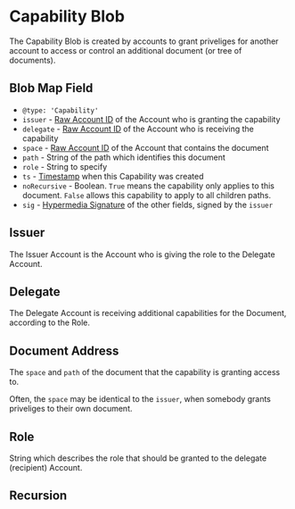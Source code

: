 # Capability Blob

The Capability Blob is created by accounts to grant priveliges for another account to access or control an additional document (or tree of documents).

## Blob Map Field

- `@type: 'Capability'`
- `issuer` - [Raw Account ID](./raw-account-id.md) of the Account who is granting the capability
- `delegate` - [Raw Account ID](./raw-account-id.md) of the Account who is receiving the capability
- `space` - [Raw Account ID](./raw-account-id.md) of the Account that contains the document
- `path` - String of the path which identifies this document
- `role` - String to specify
- `ts` - [Timestamp](./timestamp.md) when this Capability was created
- `noRecursive` - Boolean. `True` means the capability only applies to this document. `False` allows this capability to apply to all children paths.
- `sig` - [Hypermedia Signature](./signature.md) of the other fields, signed by the `issuer`

## Issuer

The Issuer Account is the Account who is giving the role to the Delegate Account.

## Delegate

The Delegate Account is receiving additional capabilities for the Document, according to the Role.

## Document Address

The `space` and `path` of the document that the capability is granting access to.

Often, the `space` may be identical to the `issuer`, when somebody grants priveliges to their own document.

## Role

String which describes the role that should be granted to the delegate (recipient) Account.

## Recursion